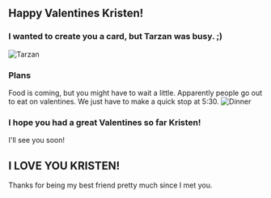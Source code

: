 ## Happy Valentines Kristen!


### I wanted to create you a card, but Tarzan was busy. ;)

![Tarzan](http://images6.fanpop.com/image/photos/38100000/Tarzan-and-Jane-on-a-romantic-setting-valentines-day-38137596-500-313.jpg)

### Plans
Food is coming, but you might have to wait a little. Apparently people go out to eat on valentines. We just have to make a quick stop at 5:30.
![Dinner](http://media.culturemap.com/crop/85/ac/633x475/Couple-on-a-date_113913.jpg)


### I hope you had a great Valentines so far Kristen!

I'll see you soon!

## I LOVE YOU KRISTEN!
Thanks for being my best friend pretty much since I met you.
